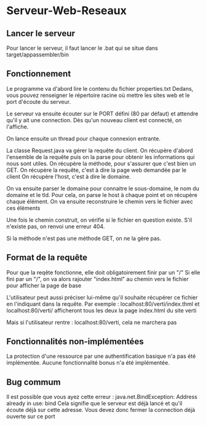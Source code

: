 # Serveur-Web-Reseaux

## Lancer le serveur
Pour lancer le serveur,  il faut lancer le .bat qui se situe dans target/appassembler/bin

## Fonctionnement
Le programme va d'abord lire le contenu du fichier properties.txt
Dedans, vous pouvez renseigner le répertoire racine où mettre les sites web et le port d'écoute du serveur.

Le serveur va ensuite écouter sur le PORT défini (80 par défaut) et attendre qu'il y ait une connection.
Dès qu'un nouveau client est connecté, on l'affiche.

On lance ensuite un thread pour chaque connexion entrante.

La classe Request.java va gérer la requête du client.
On récupère d'abord l'ensemble de la requête puis on la parse pour obtenir les informations qui nous sont utiles.
On récupère la méthode, pour s'assurer que c'est bien un GET.
On récupère la requête, c'est à dire la page web demandée par le client
On récupère l'host, c'est à dire le domaine.

On va ensuite parser le domaine pour connaitre le sous-domaine, le nom du domaine et le tld.
Pour cela, on parse le host à chaque point et on récupère chaque élément.
On va ensuite reconstruire le chemin vers le fichier avec ces éléments

Une fois le chemin construit, on vérifie si le fichier en question existe. S'il n'existe pas, on renvoi une erreur 404.

Si la méthode n'est pas une méthode GET, on ne la gère pas.

## Format de la requête
Pour que la reqête fonctionne, elle doit obligatoirement finir par un "/"
Si elle fini par un "/", on va alors rajouter "index.html" au chemin vers le fichier pour afficher la page de base

L'utilisateur peut aussi préciser lui-même qu'il souhaite récupérer ce fichier en l'indiquant dans la requête.
Par exemple : 
  localhost:80/verti/index.thml et localhost:80/verti/ afficheront tous les deux la page index.html du site verti

Mais si l'utilisateur rentre : localhost:80/verti, cela ne marchera pas

## Fonctionnalités non-implémentées
La protection d'une ressource par une authentification basique n'a pas été implémentée.
Aucune fonctionnalité bonus n'a été implémentée.

## Bug commum
Il est possible que vous ayez cette erreur : java.net.BindException: Address already in use: bind
Cela signifie que le serveur est déjà lancé et qu'il écoute déjà sur cette adresse. Vous devez donc fermer la connection déjà ouverte sur ce port
